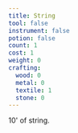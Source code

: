 ```yaml
---
title: String
tool: false
instrument: false
potion: false
count: 1
cost: 1
weight: 0
crafting:
  wood: 0
  metal: 0
  textile: 1
  stone: 0
---
```


10' of string.
